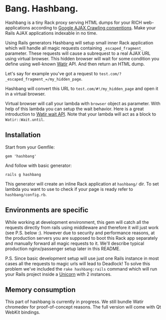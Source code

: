 # Bang. Hashbang.

Hashbang is a tiny Rack proxy serving HTML dumps for your RICH web-applications according to 
[Google AJAX Crawling conventions](http://code.google.com/web/ajaxcrawling/). Make your Rails AJAX applications indexable in no time.

Using Rails generators Hashbang will setup small inner Rack application which will handle all magic requests containing `_escaped_fragment_` parameter. These requests will cause a subrequest to a real AJAX URL using virtual browser. This hidden browser will wait for some condition you define using well-known [Watir](http://watirwebdriver.com/) API. And then return an HTML dump.

Let's say for example you've got a request to `test.com/?_escaped_fragment_=/my_hidden_page`.

Hashbang will convert this URL to `test.com/#!/my_hidden_page` and open it in a virtual browser.

Virtual browser will call your lambda with `browser` object as parameter. With help of this lambda you can setup the wait behavior. Here is a great introduction to [Watir wait API](http://watirwebdriver.com/waiting/). Note that your lambda will act as a block to `Watir::Wait.until`.

## Installation

Start from your Gemfile:

```
gem 'hashbang'
```

And follow with basic generator:

```
rails g hashbang
```

This generator will create an inline Rack application at `hashbang/` dir. To set lambda you want to use to check if your page is ready refer to `hashbang/config.rb`.

## Environments are specific

While working at development environment, this gem will catch all the requests directly from rails using middleware and therefore it will just work (see P.S. below :). However due to security and performance reasons, at the production servers you are supposed to boot this Rack app separately and manually forward all magic requests to it. We'll describe typical production nginx/passenger setup later in this README.

P.S. Since basic development setup will use just one Rails instance in most cases all the requests to magic urls will lead to Deadlock! To solve this problem we've included the `rake hashbang:rails` command which will run your Rails project inside a [Unicorn](http://unicorn.bogomips.org/) with 2 instances.

## Memory consumption

This part of hashbang is currently in progress. We still bundle Watir chromedev for proof-of-concept reasons. The full version will come with Qt WebKit bindings.